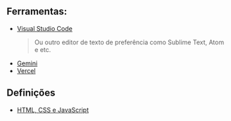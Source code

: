 ## Ferramentas:
- [Visual Studio Code](https://code.visualstudio.com/)
    >Ou outro editor de texto de preferência como Sublime Text, Atom e etc.
- [Gemini](https://gemini.google.com/app)
- [Vercel](https://vercel.com/)

## Definições
- [HTML, CSS e JavaScript](https://www.alura.com.br/artigos/html-css-e-js-definicoes)